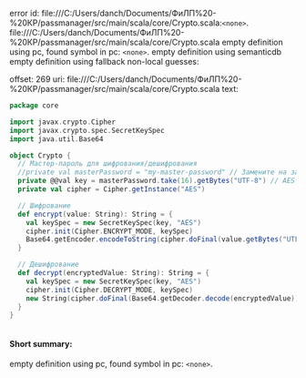 error id: file:///C:/Users/danch/Documents/ФиЛП%20-%20КР/passmanager/src/main/scala/core/Crypto.scala:`<none>`.
file:///C:/Users/danch/Documents/ФиЛП%20-%20КР/passmanager/src/main/scala/core/Crypto.scala
empty definition using pc, found symbol in pc: `<none>`.
empty definition using semanticdb
empty definition using fallback
non-local guesses:

offset: 269
uri: file:///C:/Users/danch/Documents/ФиЛП%20-%20КР/passmanager/src/main/scala/core/Crypto.scala
text:
```scala
package core

import javax.crypto.Cipher
import javax.crypto.spec.SecretKeySpec
import java.util.Base64

object Crypto {
  // Мастер-пароль для шифрования/дешифрования
  //private val masterPassword = "my-master-password" // Замените на запрос у пользователя
  private @@val key = masterPassword.take(16).getBytes("UTF-8") // AES требует ключ длиной 16, 24 или 32 байта
  private val cipher = Cipher.getInstance("AES")

  // Шифрование
  def encrypt(value: String): String = {
    val keySpec = new SecretKeySpec(key, "AES")
    cipher.init(Cipher.ENCRYPT_MODE, keySpec)
    Base64.getEncoder.encodeToString(cipher.doFinal(value.getBytes("UTF-8")))
  }

  // Дешифрование
  def decrypt(encryptedValue: String): String = {
    val keySpec = new SecretKeySpec(key, "AES")
    cipher.init(Cipher.DECRYPT_MODE, keySpec)
    new String(cipher.doFinal(Base64.getDecoder.decode(encryptedValue)), "UTF-8")
  }
}



```


#### Short summary: 

empty definition using pc, found symbol in pc: `<none>`.